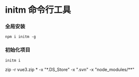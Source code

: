 # initm 命令行工具

### 全局安装
```
npm i initm -g
```

### 初始化项目
```
initm i
```


 zip -r vue3.zip * -x "*.DS_Store" -x ".svn" -x "node_modules/**"
 